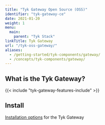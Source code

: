 ```yaml
---
title: "Tyk Gateway Open Source (OSS)"
identifier: "tyk-gateway-ce"
date: 2021-01-20
weight: 1
menu:
  main:
    parent: "Tyk Stack"
linkTitle: Tyk Gateway
url: "/tyk-oss-gateway/"
aliases:
  - /getting-started/tyk-components/gateway/
  - /concepts/tyk-components/gateway/
---
```


## What is the Tyk Gateway? 

{{< include "tyk-gateway-features-include" >}}

## Install 
[Installation options](/docs/apim/open-source/installation/) for the Tyk Gateway


